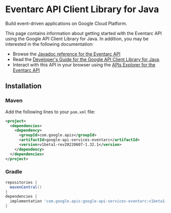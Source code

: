 # Eventarc API Client Library for Java

Build event-driven applications on Google Cloud Platform.

This page contains information about getting started with the Eventarc API
using the Google API Client Library for Java. In addition, you may be interested
in the following documentation:

* Browse the [Javadoc reference for the Eventarc API][javadoc]
* Read the [Developer's Guide for the Google API Client Library for Java][google-api-client].
* Interact with this API in your browser using the [APIs Explorer for the Eventarc API][api-explorer]

## Installation

### Maven

Add the following lines to your `pom.xml` file:

```xml
<project>
  <dependencies>
    <dependency>
      <groupId>com.google.apis</groupId>
      <artifactId>google-api-services-eventarc</artifactId>
      <version>v1beta1-rev20220607-1.32.1</version>
    </dependency>
  </dependencies>
</project>
```

### Gradle

```gradle
repositories {
  mavenCentral()
}
dependencies {
  implementation 'com.google.apis:google-api-services-eventarc:v1beta1-rev20220607-1.32.1'
}
```

[javadoc]: https://googleapis.dev/java/google-api-services-eventarc/latest/index.html
[google-api-client]: https://github.com/googleapis/google-api-java-client/
[api-explorer]: https://developers.google.com/apis-explorer/#p/eventarc/v1/
